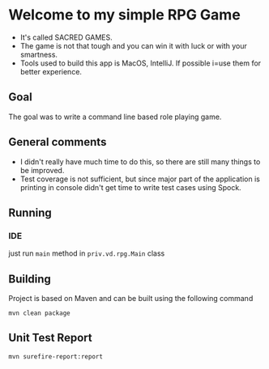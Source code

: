# Welcome to my simple RPG Game

* It's called SACRED GAMES.
* The game is not that tough and you can win it with luck or with your smartness.
* Tools used to build this app is MacOS, IntelliJ. If possible i=use them for better experience.

## Goal
The goal was to write a command line based role playing game.

## General comments
* I didn't really have much time to do this, so there are still many things to be improved.
* Test coverage is not sufficient, but since major part of the application is printing in console didn't get time to write test cases using Spock.

## Running
### IDE
just run `main` method in `priv.vd.rpg.Main` class



## Building

Project is based on Maven and can be built using the following command
```
mvn clean package
```

## Unit Test Report
```
mvn surefire-report:report
```
